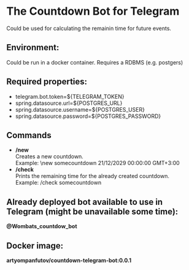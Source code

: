 # The Countdown Bot for Telegram

Could be used for calculating the remainin time for future events.

## Environment:
  Could be run in a docker container. Requires a RDBMS (e.g. postgers)
## Required properties:
-   telegram.bot.token=${TELEGRAM_TOKEN}
-   spring.datasource.url=${POSTGRES_URL}
-   spring.datasource.username=${POSTGRES_USER}
-   spring.datasource.password=${POSTGRES_PASSWORD}

## Commands
- **/new**
<br> Creates a new countdown.
<br>Example: \new somecountdown 21/12/2029 00:00:00 GMT+3:00
- **/check**
<br> Prints the remaining time for the already created countdown.
<br> Example:
/check somecountdown

## Already deployed bot available to use in Telegram (might be unavailable some time): 
**@Wombats_countdow_bot**

## Docker image: 
**artyompanfutov/countdown-telegram-bot:0.0.1**


